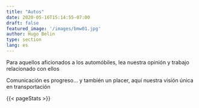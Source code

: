 ```yaml
---
title: "Autos"
date: 2020-05-16T15:14:55-07:00
draft: false
featured_image: '/images/bmw01.jpg'
author: Hugo Belin
type: section
lang: es
---
```


Para aquellos aficionados a los automóbiles, lea nuestra opinión y trabajo relacionado con ellos

Comunicación es progreso... y también un placer, aquí nuestra visión única en transportación

{{< pageStats >}}
